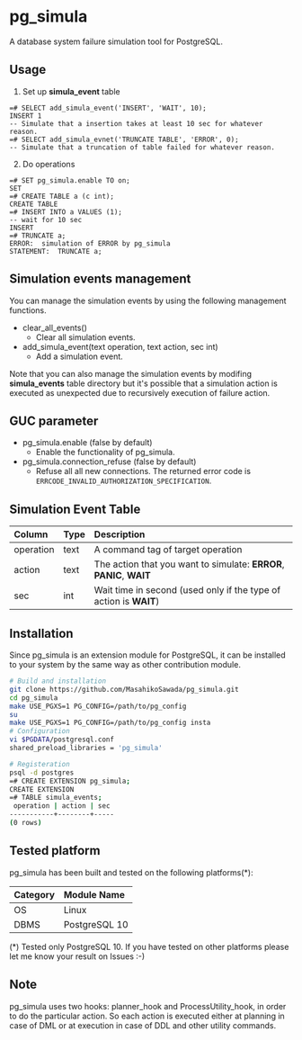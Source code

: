 pg_simula
==========

A database system failure simulation tool for PostgreSQL.

Usage
-----

1. Set up **simula_event** table

```
=# SELECT add_simula_event('INSERT', 'WAIT', 10);
INSERT 1
-- Simulate that a insertion takes at least 10 sec for whatever reason.
=# SELECT add_simula_evnet('TRUNCATE TABLE', 'ERROR', 0);
-- Simulate that a truncation of table failed for whatever reason.
```

2. Do operations
```
=# SET pg_simula.enable TO on;
SET
=# CREATE TABLE a (c int);
CREATE TABLE
=# INSERT INTO a VALUES (1);
-- wait for 10 sec
INSERT
=# TRUNCATE a;
ERROR:  simulation of ERROR by pg_simula
STATEMENT:  TRUNCATE a;
```

Simulation events management
--------------------------------
You can manage the simulation events by using the following management functions.

* clear_all_events()
  * Clear all simulation events.
* add_simula_event(text operation, text action, sec int)
  * Add a simulation event.

Note that you can also manage the simulation events by modifing **simula_events** table directory but it's possible that a simulation action is executed as unexpected due to  recursively execution of failure action.

GUC parameter
--------------
* pg_simula.enable (false by default)
  * Enable the functionality of pg_simula.
* pg_simula.connection_refuse (false by default)
  * Refuse all all new connections. The returned error code is `ERRCODE_INVALID_AUTHORIZATION_SPECIFICATION`.

Simulation Event Table
------------
|Column|Type|Description|
|:-----|:---|:----------|
|operation|text|A command tag of target operation|
|action|text|The action that you want to simulate: **ERROR**, **PANIC**, **WAIT**|
|sec|int|Wait time in second (used only if the type of action is **WAIT**)|

Installation
-------------
Since pg_simula is an extension module for PostgreSQL, it can be installed to your system by the same way as other contribution module.

```bash
# Build and installation
git clone https://github.com/MasahikoSawada/pg_simula.git
cd pg_simula
make USE_PGXS=1 PG_CONFIG=/path/to/pg_config
su
make USE_PGXS=1 PG_CONFIG=/path/to/pg_config insta
# Configuration
vi $PGDATA/postgresql.conf
shared_preload_libraries = 'pg_simula'

# Registeration
psql -d postgres
=# CREATE EXTENSION pg_simula;
CREATE EXTENSION
=# TABLE simula_events;
 operation | action | sec
-----------+--------+-----
(0 rows)
```

Tested platform
---------------
pg_simula has been built and tested on the following platforms(*):

|Category|Module Name|
|:-------|:----------|
|OS|Linux|
|DBMS|PostgreSQL 10|

(*) Tested only PostgreSQL 10. If you have tested on other platforms please let me know your result on Issues :-)

Note
-----
pg_simula uses two hooks: planner_hook and ProcessUtility_hook, in order to do the particular action. So each action is executed either at planning in case of DML or at execution in case of DDL and other utility commands.
